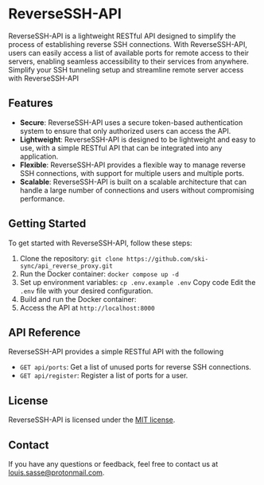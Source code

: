 # ReverseSSH-API

ReverseSSH-API is a lightweight RESTful API designed to simplify the process of establishing reverse SSH connections. With ReverseSSH-API, users can easily access a list of available ports for remote access to their servers, enabling seamless accessibility to their services from anywhere. Simplify your SSH tunneling setup and streamline remote server access with ReverseSSH-API

## Features

- **Secure**: ReverseSSH-API uses a secure token-based authentication system to ensure that only authorized users can access the API.
- **Lightweight**: ReverseSSH-API is designed to be lightweight and easy to use, with a simple RESTful API that can be integrated into any application.
- **Flexible**: ReverseSSH-API provides a flexible way to manage reverse SSH connections, with support for multiple users and multiple ports.
- **Scalable**: ReverseSSH-API is built on a scalable architecture that can handle a large number of connections and users without compromising performance.

## Getting Started

To get started with ReverseSSH-API, follow these steps:

1. Clone the repository: `git clone https://github.com/ski-sync/api_reverse_proxy.git`
2. Run the Docker container: `docker compose up -d`
3. Set up environment variables:
   `cp .env.example .env`
   Copy code
   Edit the `.env` file with your desired configuration.
4. Build and run the Docker container:
5. Access the API at `http://localhost:8000`

## API Reference

ReverseSSH-API provides a simple RESTful API with the following

- `GET api/ports`: Get a list of unused ports for reverse SSH connections.
- `GET api/register`: Register a list of ports for a user.

## License

ReverseSSH-API is licensed under the [MIT license](https://opensource.org/licenses/MIT).

## Contact

If you have any questions or feedback, feel free to contact us at [louis.sasse@protonmail.com](mailto:louis.sasse@protonmail.com).
